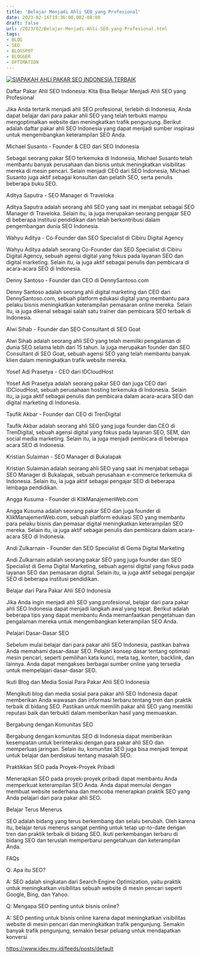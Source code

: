 ```yaml
---
title: 'Belajar Menjadi Ahli SEO yang Profesional'
date: 2023-02-16T19:36:00.002-08:00
draft: false
url: /2023/02/Belajar-Menjadi-Ahli-SEO-yang-Profesional.html
tags: 
- BLOG
- SEO
- BLOGSPOT
- BLOGGER
- OPTIMATION
---
```


[![SIAPAKAH AHLI PAKAR SEO  INDONESIA TERBAIK](https://blogger.googleusercontent.com/img/b/R29vZ2xl/AVvXsEgtDT8p9pOYYPBSuUfZabXkLlt9b-Fv1WT5iIk2cTGhU2_81AWNE2CH54Unx6UdzceUgWTZ7Pk_SjEglyBiKXsi6l5bHiQWvc-RzD_ZsOcP1hpnbrYRBDBIDv6OQ-DNOgXwxq_X7umetbPIzJxtVh0RtDXjyLB8tsWtNvS8P691eGfq5O0O9ZO6mdbaZg/w640-h336/SIAPAKAH%20AHLI%20PAKAR%20SEO%20%20INDONESIA%20TERBAIK.webp)](https://blogger.googleusercontent.com/img/b/R29vZ2xl/AVvXsEgtDT8p9pOYYPBSuUfZabXkLlt9b-Fv1WT5iIk2cTGhU2_81AWNE2CH54Unx6UdzceUgWTZ7Pk_SjEglyBiKXsi6l5bHiQWvc-RzD_ZsOcP1hpnbrYRBDBIDv6OQ-DNOgXwxq_X7umetbPIzJxtVh0RtDXjyLB8tsWtNvS8P691eGfq5O0O9ZO6mdbaZg/s1200/SIAPAKAH%20AHLI%20PAKAR%20SEO%20%20INDONESIA%20TERBAIK.webp)

  

Daftar Pakar Ahli SEO Indonesia: Kita Bisa Belajar Menjadi Ahli SEO yang Profesional

  

Jika Anda tertarik menjadi ahli SEO profesional, terlebih di Indonesia, Anda dapat belajar dari para pakar ahli SEO yang telah terbukti mampu mengoptimalkan website dan meningkatkan trafik pengunjung. Berikut adalah daftar pakar ahli SEO Indonesia yang dapat menjadi sumber inspirasi untuk mengembangkan keterampilan SEO Anda.

  

Michael Susanto - Founder & CEO dari SEO Indonesia

Sebagai seorang pakar SEO terkemuka di Indonesia, Michael Susanto telah membantu banyak perusahaan dan bisnis untuk meningkatkan visibilitas mereka di mesin pencari. Selain menjadi CEO dari SEO Indonesia, Michael Susanto juga aktif sebagai konsultan dan pelatih SEO, serta penulis beberapa buku SEO.

  

Aditya Saputra - SEO Manager di Traveloka

Aditya Saputra adalah seorang ahli SEO yang saat ini menjabat sebagai SEO Manager di Traveloka. Selain itu, ia juga merupakan seorang pengajar SEO di beberapa institusi pendidikan dan telah berkontribusi dalam pengembangan dunia SEO Indonesia.

  

Wahyu Aditya - Co-Founder dan SEO Specialist di Cibiru Digital Agency

Wahyu Aditya adalah seorang Co-Founder dan SEO Specialist di Cibiru Digital Agency, sebuah agensi digital yang fokus pada layanan SEO dan digital marketing. Selain itu, ia juga aktif sebagai penulis dan pembicara di acara-acara SEO di Indonesia.

  

Denny Santoso - Founder dan CEO di DennySantoso.com

Denny Santoso adalah seorang ahli digital marketing dan CEO dari DennySantoso.com, sebuah platform edukasi digital yang membantu para pelaku bisnis meningkatkan keterampilan pemasaran online mereka. Selain itu, ia juga dikenal sebagai salah satu trainer dan pembicara SEO terbaik di Indonesia.

  

Alwi Sihab - Founder dan SEO Consultant di SEO Goat

Alwi Sihab adalah seorang ahli SEO yang telah memiliki pengalaman di dunia SEO selama lebih dari 15 tahun. Ia juga merupakan founder dan SEO Consultant di SEO Goat, sebuah agensi SEO yang telah membantu banyak klien dalam meningkatkan trafik website mereka.

  

Yosef Adi Prasetya - CEO dari IDCloudHost

Yosef Adi Prasetya adalah seorang pakar SEO dan juga CEO dari IDCloudHost, sebuah perusahaan hosting terkemuka di Indonesia. Selain itu, ia juga aktif sebagai penulis dan pembicara dalam acara-acara SEO dan digital marketing di Indonesia.

  

Taufik Akbar - Founder dan CEO di TrenDigital

Taufik Akbar adalah seorang ahli SEO yang juga founder dan CEO di TrenDigital, sebuah agensi digital yang fokus pada layanan SEO, SEM, dan social media marketing. Selain itu, ia juga menjadi pembicara di beberapa acara SEO di Indonesia.

  

Kristian Sulaiman - SEO Manager di Bukalapak

Kristian Sulaiman adalah seorang ahli SEO yang saat ini menjabat sebagai SEO Manager di Bukalapak, sebuah perusahaan e-commerce terkemuka di Indonesia. Selain itu, ia juga aktif sebagai pengajar SEO di beberapa lembaga pendidikan.

  

Angga Kusuma - Founder di KlikManajemenWeb.com

Angga Kusuma adalah seorang pakar SEO dan juga founder di KlikManajemenWeb.com, sebuah platform edukasi SEO yang membantu para pelaku bisnis dan pemasar digital meningkatkan keterampilan SEO mereka. Selain itu, ia juga aktif sebagai penulis dan pembicara dalam acara-acara SEO di Indonesia.

  

Andi Zulkarnain - Founder dan SEO Specialist di Gema Digital Marketing

Andi Zulkarnain adalah seorang pakar SEO yang juga founder dan SEO Specialist di Gema Digital Marketing, sebuah agensi digital yang fokus pada layanan SEO dan pemasaran digital. Selain itu, ia juga aktif sebagai pengajar SEO di beberapa institusi pendidikan.

Belajar dari Para Pakar Ahli SEO Indonesia

  

Jika Anda ingin menjadi ahli SEO yang profesional, belajar dari para pakar ahli SEO Indonesia dapat menjadi langkah awal yang tepat. Berikut adalah beberapa tips yang dapat membantu Anda memanfaatkan pengetahuan dan pengalaman mereka untuk mengembangkan keterampilan SEO Anda.

  

Pelajari Dasar-Dasar SEO

Sebelum mulai belajar dari para pakar ahli SEO Indonesia, pastikan bahwa Anda memahami dasar-dasar SEO. Pelajari konsep dasar tentang optimasi mesin pencari, seperti pemilihan kata kunci, meta tag, konten, backlink, dan lainnya. Anda dapat mengakses berbagai sumber online yang tersedia untuk mempelajari dasar-dasar SEO.

  

Ikuti Blog dan Media Sosial Para Pakar Ahli SEO Indonesia

Mengikuti blog dan media sosial para pakar ahli SEO Indonesia dapat memberikan Anda wawasan dan informasi terbaru tentang tren dan praktik terbaik di bidang SEO. Pastikan untuk memilih pakar ahli SEO yang memiliki reputasi baik dan terbukti dalam memberikan hasil yang memuaskan.

  

Bergabung dengan Komunitas SEO

Bergabung dengan komunitas SEO di Indonesia dapat memberikan kesempatan untuk berinteraksi dengan para pakar ahli SEO dan memperluas jaringan. Selain itu, komunitas SEO juga bisa menjadi tempat untuk belajar dan berdiskusi tentang masalah SEO.

  

Praktikkan SEO pada Proyek-Proyek Pribadi

Menerapkan SEO pada proyek-proyek pribadi dapat membantu Anda memperkuat keterampilan SEO Anda. Anda dapat memulai dengan membuat website sederhana dan mencoba menerapkan praktik SEO yang Anda pelajari dari para pakar ahli SEO.

  

Belajar Terus Menerus

SEO adalah bidang yang terus berkembang dan selalu berubah. Oleh karena itu, belajar terus menerus sangat penting untuk tetap up-to-date dengan tren dan praktik terbaik di bidang SEO. Ikuti perkembangan terbaru di bidang SEO dan teruslah memperbarui pengetahuan dan keterampilan Anda.

  

FAQs

  

Q: Apa itu SEO?

A: SEO adalah singkatan dari Search Engine Optimization, yaitu praktik untuk meningkatkan visibilitas sebuah website di mesin pencari seperti Google, Bing, dan Yahoo.

  

Q: Mengapa SEO penting untuk bisnis online?

A: SEO penting untuk bisnis online karena dapat meningkatkan visibilitas website di mesin pencari dan meningkatkan trafik pengunjung. Semakin banyak trafik pengunjung, semakin besar peluang untuk mendapatkan konversi

https://www.idev.my.id/feeds/posts/default